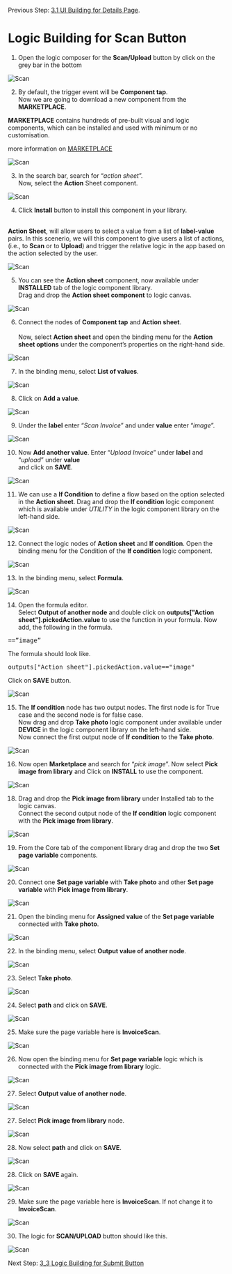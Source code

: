 Previous Step: <a href="https://github.com/SAP-samples/process-automation-enablement/tree/main/Workshops/LCNC_Roadshow%20-%20simplified/AppGyver/3%20Details%20Page/3_1%20UI%20Building%20for%20Details%20page/Readme.md"> 3.1 UI Building for Details Page</a>.


# Logic Building for Scan Button


1. Open the logic composer for the <b>Scan/Upload</b> button by click on the grey bar in the bottom

![Scan](Images/15N.png)

2. By default, the trigger event will be <b>Component tap</b>.<br>
Now we are going to download a new component from the <b>MARKETPLACE</b>.

<b>MARKETPLACE</b> contains hundreds of pre-built visual and logic components, which can be installed and used with minimum or no customisation. 

more information on <a href="https://docs.appgyver.com/docs/marketplace?highlight=Market%20place">MARKETPLACE</a>

![Scan](Images/01.png)

3. In the search bar, search for “<i>action sheet</i>”.<br> Now, select the <b>Action</b> Sheet component.

![Scan](Images/02.png)

4. Click <b>Install</b> button to install this component in your library.
<br>
<b>Action Sheet</b>, will allow users to select a value from a list of <b>label-value</b> pairs. In this scenerio, we will this component to give users a list of actions,(i.e., to <b>Scan</b> or to <b>Upload</b>) and trigger the relative logic in the app based on the action selected by the user. 

![Scan](Images/03.png)

5. You can see the <b>Action sheet</b> component, now available under <b>INSTALLED</b> tab of the logic component library.
 <br>Drag and drop the <b>Action sheet component</b> to logic canvas.

 ![Scan](Images/04.png)
 
6. Connect the nodes of <b>Component tap</b> and <b>Action sheet</b>. <br><br>
Now, select <b>Action sheet</b> and open the binding menu for the <b>Action sheet options</b> under the component’s properties on the right-hand side. 

![Scan](Images/05.png)

7. In the binding menu, select <b>List of values</b>.

![Scan](Images/06.png)

8. Click on <b>Add a value</b>.

![Scan](Images/07.png)

9. Under the <b>label</b> enter “<i>Scan Invoice</i>” and under <b>value</b> enter “<i>image</i>”.

![Scan](Images/08.png)

10. Now <b>Add another value</b>. Enter “<i>Upload Invoice</i>” under <b>label</b> and “<i>upload</i>” under <b>value</b><br>
and click on <b>SAVE</b>.

![Scan](Images/09.png)

11. We can use a <b>If Condition</b> to define a flow based on the option selected in the <b>Action sheet</b>.
 Drag and drop the <b>If condition</b> logic component which is available under <i>UTILITY</i> in the logic component library on the left-hand side.

![Scan](Images/10.png)

12. Connect the logic nodes of <b>Action sheet</b> and <b>If condition</b>. Open the binding menu for the
Condition of the <b>If condition</b> logic component.

![Scan](Images/11.png)

13. In the binding menu, select <b>Formula</b>.

![Scan](Images/12.png)

14. Open the formula editor.<br> Select <b>Output of another node</b> and double click on
<b>outputs["Action sheet"].pickedAction.value</b> to use the function in your formula.
Now add, the following in the formula.
<pre>==”image”</pre> 
The formula should look like.
<pre>outputs["Action sheet"].pickedAction.value=="image"</pre>
Click on <b>SAVE</b> button.

![Scan](Images/13.png)

15. The <b>If condition</b> node has two output nodes. The first node is for True case and the second node is for false case.<br>
Now drag and drop <b>Take photo</b> logic component under available under <b>DEVICE</b> in the logic component library on the left-hand side.<br>
Now connect the first output node of <b>If condition</b> to the <b>Take photo</b>.

![Scan](Images/14.png)

16. Now open <b>Marketplace</b> and search for “<i>pick image</i>”.
Now select <b>Pick image from library</b> and  Click on <b>INSTALL</b> to use the component.

![Scan](Images/15.png)

18. Drag and drop the <b>Pick image from library</b> under Installed tab to the logic canvas.<br>
Connect the second output node of the <b>If condition</b> logic component with the <b>Pick image
from library</b>. 

![Scan](Images/16.png)

19. From the Core tab of the component library drag and drop the two <b>Set page variable</b> components.

![Scan](Images/17.png)

20. Connect one <b>Set page variable</b> with <b>Take photo</b> and other <b>Set page variable</b> with <b>Pick
image from library</b>.

![Scan](Images/18.png)

21. Open the binding menu for <b>Assigned value</b> of the <b>Set page variable</b> connected with <b>Take photo</b>.

![Scan](Images/19.png)

22. In the binding menu, select <b>Output value of another node</b>.

![Scan](Images/20.png)

23. Select <b>Take photo</b>.

![Scan](Images/21.png)

24. Select <b>path</b> and click on <b>SAVE</b>.

![Scan](Images/23.png)

25. Make sure the page variable here is <b>InvoiceScan</b>.

![Scan](Images/Screenshot%202022-09-29%20at%2002.55.58.png)

26. Now open the binding menu for <b>Set page variable</b> logic which is connected with the <b>Pick image from library</b> logic.

![Scan](Images/24.png)

27. Select <b>Output value of another node</b>.

![Scan](Images/25.png)

27. Select <b>Pick image from library</b> node.

![Scan](Images/26.png)

28. Now select <b>path</b> and click on <b>SAVE</b>.

![Scan](Images/27.png)

28. Click on <b>SAVE </b> again.

![Scan](Images/28.png)

29. Make sure the page variable here is <b>InvoiceScan</b>. If not change it to <b>InvoiceScan</b>.

![Scan](Images/Screenshot%202022-09-22%20at%2003.16.57.png)

30. The logic for <b>SCAN/UPLOAD</b> button should like this.

![Scan](Images/Screenshot%202022-09-29%20at%2003.02.22.png)

  Next Step: <a href="https://github.com/SAP-samples/process-automation-enablement/blob/main/Workshops/LCNC_Roadshow%20-%20simplified/AppGyver/3%20Details%20Page/3_3%20Logic%20Building%20for%20Submit%20Button/readme.md"> 3_3 Logic Building for Submit Button</a>

